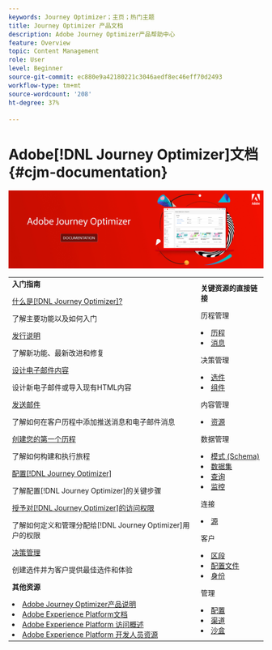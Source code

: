 ```yaml
---
keywords: Journey Optimizer；主页；热门主题
title: Journey Optimizer 产品文档
description: Adobe Journey Optimizer产品帮助中心
feature: Overview
topic: Content Management
role: User
level: Beginner
source-git-commit: ec880e9a42180221c3046aedf8ec46eff70d2493
workflow-type: tm+mt
source-wordcount: '208'
ht-degree: 37%

---
```


# Adobe[!DNL Journey Optimizer]文档 {#cjm-documentation}

![](using/assets/do-not-localize/banner-cjm.jpg)


<table style="table-layout:fixed">
<tr>
  <td>
    <div><strong>入门指南</strong>
    </div>
    <p>
    <em></em>
    <p>
    <div>
      <a href="using/get-started.md">什么是[!DNL Journey Optimizer]?</a>
    </div>
    <p>了解主要功能以及如何入门
    <p>
    <div>
      <a href="using/release-notes.md">发行说明</a>
    </div>
    <p>了解新功能、最新改进和修复
    <p>
    <div>
      <a href="using/design-emails.md">设计电子邮件内容</a>
    </div>
    <p>
    设计新电子邮件或导入现有HTML内容
    <p>
    <div>
      <a href="using/building-journeys/journeys-message.md">发送邮件</a>
    </div>
    <p>了解如何在客户历程中添加推送消息和电子邮件消息
    <p>
    <div>
    <a href="using/building-journeys/journeys-uc.md">创建您的第一个历程</a>
    </div>
    <p>了解如何构建和执行旅程
    <p>
    <div>
    <a href="using/configuration/get-started-configuration.md">配置[!DNL Journey Optimizer]</a>
    </div>
    <p>了解配置[!DNL Journey Optimizer]的关键步骤
    <p>
    <div>
    <a href="using/administration/permissions-overview.md">授予对[!DNL Journey Optimizer]的访问权限</a>
    </div>
    <p>了解如何定义和管理分配给[!DNL Journey Optimizer]用户的权限
    <p>
    <div>
    <a href="using/offers/get-started/starting-offer-decisioning.md">决策管理</a>
    </div>
    <p>创建选件并为客户提供最佳选件和体验
    <p>
    <p>
    <div><strong>其他资源</strong>
    </div>
    <p>
    <p>
    <div>
    <li>
      <a href="https://helpx.adobe.com/legal/product-descriptions/adobe-journey-optimizer.html" target="_blank">Adobe Journey Optimizer产品说明</a>
    </li>
    </div>
    <div>
    <li>
      <a href="https://experienceleague.adobe.com/docs/experience-platform/landing/home.html?lang=zh-Hans" target="_blank">Adobe Experience Platform文档</a>
    </li>
    </div>
      <div>
      <li>
      <a href="https://experienceleague.adobe.com/docs/experience-platform/access-control/home.html?lang=zh-Hans" target="_blank">Adobe Experience Platform 访问概述</a>
    </li>
    </div>
      <div>
      <li>
      <a href="https://www.adobe.com/cn/experience-platform/documentation-and-developer-resources.html" target="_blank">Adobe Experience Platform 开发人员资源</a>
    </li>
    </div>
  </td>
   <td>
   <div><strong>关键资源的直接链接</strong>
    </div>
    <p>
    <em></em>
    <p>
    <p>历程管理</p>
    <li>
      <a href="using/building-journeys/journey-gs.md">历程</a>
    </li>
    <li>
      <a href="using/create-message.md">消息</a>
    </li>
    <p>
    <p>决策管理</p>
    <li>
      <a href="using/offers/get-started/starting-offer-decisioning.md">选件</a>
    </li>
     <li>
      <a href="using/offers/offer-library/key-steps.md">组件</a>
    </li>
    <p>
    <p>内容管理</p>
    <li>
      <a href="using/assets-essentials.md">资源</a>
    </li>
    <p>
    <p>数据管理</p>
    <li>
      <a href="using/get-started-schemas.md">模式 (Schema)</a>
    </li>
     <li>
      <a href="using/get-started-datasets.md">数据集</a>
    </li>
        <li>
      <a href="using/get-started-queries.md">查询</a>
    </li>
     <li>
      <a href="https://experienceleague.adobe.com/docs/experience-platform/ingestion/quality/monitor-data-ingestion.html?lang=zh-Hans" target="_blank">监控</a>
    </li>
    <p>
    <p>连接</p>
    <li>
      <a href="using/get-started-sources.md">源</a>
    </li>
    <p>
    <p>客户</p>
    <li>
      <a href="using/segment/about-segments.md">区段</a>
    </li>
     <li>
      <a href="using/get-started-profiles.md">配置文件</a>
    </li>
    <li>
      <a href="using/get-started-identity.md">身份</a>
    </li>
    <p>
    <p>管理</p>
    <li>
      <a href="using/configuration/about-data-sources-events-actions.md">配置</a>
    </li>
    <li>
      <a href="using/configuration/get-started-configuration.md">渠道</a>
    </li>
     <li>
      <a href="using/administration/sandboxes.md">沙盒</a>
    </li>
  </td>
</tr>
</table>
